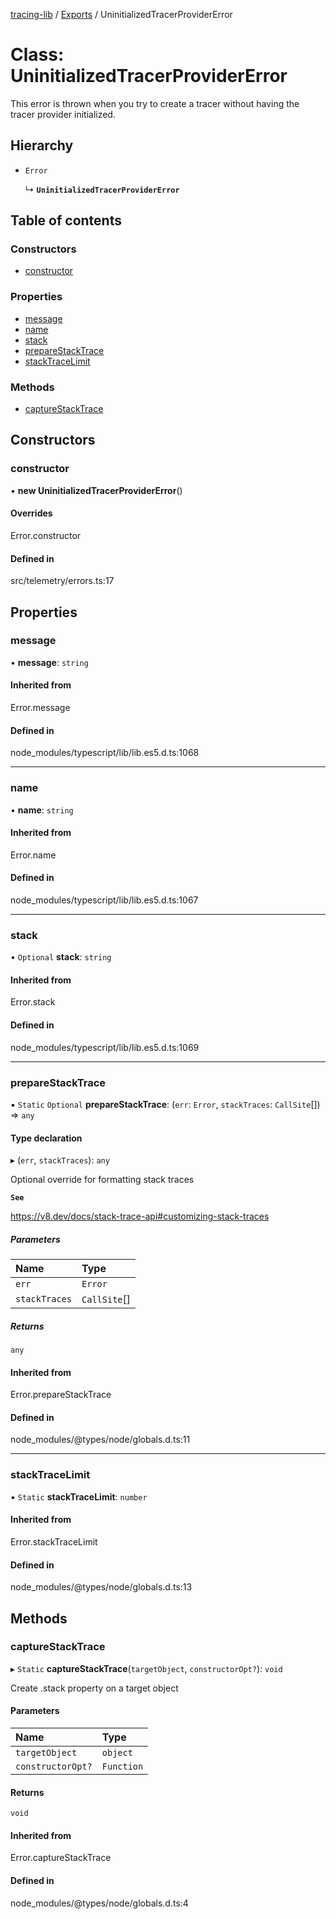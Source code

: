 [tracing-lib](../README.md) / [Exports](../modules.md) / UninitializedTracerProviderError

# Class: UninitializedTracerProviderError

This error is thrown when you try to create a tracer 
without having the tracer provider initialized.

## Hierarchy

- `Error`

  ↳ **`UninitializedTracerProviderError`**

## Table of contents

### Constructors

- [constructor](UninitializedTracerProviderError.md#constructor)

### Properties

- [message](UninitializedTracerProviderError.md#message)
- [name](UninitializedTracerProviderError.md#name)
- [stack](UninitializedTracerProviderError.md#stack)
- [prepareStackTrace](UninitializedTracerProviderError.md#preparestacktrace)
- [stackTraceLimit](UninitializedTracerProviderError.md#stacktracelimit)

### Methods

- [captureStackTrace](UninitializedTracerProviderError.md#capturestacktrace)

## Constructors

### constructor

• **new UninitializedTracerProviderError**()

#### Overrides

Error.constructor

#### Defined in

src/telemetry/errors.ts:17

## Properties

### message

• **message**: `string`

#### Inherited from

Error.message

#### Defined in

node_modules/typescript/lib/lib.es5.d.ts:1068

___

### name

• **name**: `string`

#### Inherited from

Error.name

#### Defined in

node_modules/typescript/lib/lib.es5.d.ts:1067

___

### stack

• `Optional` **stack**: `string`

#### Inherited from

Error.stack

#### Defined in

node_modules/typescript/lib/lib.es5.d.ts:1069

___

### prepareStackTrace

▪ `Static` `Optional` **prepareStackTrace**: (`err`: `Error`, `stackTraces`: `CallSite`[]) => `any`

#### Type declaration

▸ (`err`, `stackTraces`): `any`

Optional override for formatting stack traces

**`See`**

https://v8.dev/docs/stack-trace-api#customizing-stack-traces

##### Parameters

| Name | Type |
| :------ | :------ |
| `err` | `Error` |
| `stackTraces` | `CallSite`[] |

##### Returns

`any`

#### Inherited from

Error.prepareStackTrace

#### Defined in

node_modules/@types/node/globals.d.ts:11

___

### stackTraceLimit

▪ `Static` **stackTraceLimit**: `number`

#### Inherited from

Error.stackTraceLimit

#### Defined in

node_modules/@types/node/globals.d.ts:13

## Methods

### captureStackTrace

▸ `Static` **captureStackTrace**(`targetObject`, `constructorOpt?`): `void`

Create .stack property on a target object

#### Parameters

| Name | Type |
| :------ | :------ |
| `targetObject` | `object` |
| `constructorOpt?` | `Function` |

#### Returns

`void`

#### Inherited from

Error.captureStackTrace

#### Defined in

node_modules/@types/node/globals.d.ts:4
